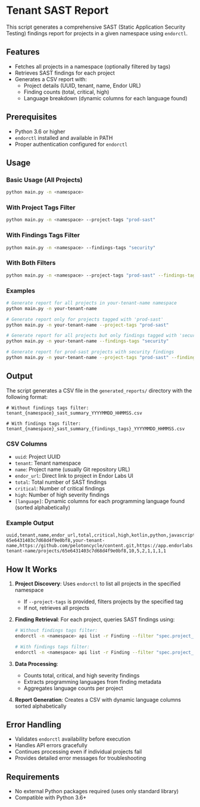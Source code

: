 # Tenant SAST Report

This script generates a comprehensive SAST (Static Application Security Testing) findings report for projects in a given namespace using `endorctl`.

## Features

- Fetches all projects in a namespace (optionally filtered by tags)
- Retrieves SAST findings for each project
- Generates a CSV report with:
  - Project details (UUID, tenant, name, Endor URL)
  - Finding counts (total, critical, high)
  - Language breakdown (dynamic columns for each language found)

## Prerequisites

- Python 3.6 or higher
- `endorctl` installed and available in PATH
- Proper authentication configured for `endorctl`

## Usage

### Basic Usage (All Projects)
```bash
python main.py -n <namespace>
```

### With Project Tags Filter
```bash
python main.py -n <namespace> --project-tags "prod-sast"
```

### With Findings Tags Filter
```bash
python main.py -n <namespace> --findings-tags "security"
```

### With Both Filters
```bash
python main.py -n <namespace> --project-tags "prod-sast" --findings-tags "security"
```

### Examples

```bash
# Generate report for all projects in your-tenant-name namespace
python main.py -n your-tenant-name

# Generate report only for projects tagged with 'prod-sast'
python main.py -n your-tenant-name --project-tags "prod-sast"

# Generate report for all projects but only findings tagged with 'security'
python main.py -n your-tenant-name --findings-tags "security"

# Generate report for prod-sast projects with security findings
python main.py -n your-tenant-name --project-tags "prod-sast" --findings-tags "security"
```

## Output

The script generates a CSV file in the `generated_reports/` directory with the following format:

```
# Without findings tags filter:
tenant_{namespace}_sast_summary_YYYYMMDD_HHMMSS.csv

# With findings tags filter:
tenant_{namespace}_sast_summary_{findings_tags}_YYYYMMDD_HHMMSS.csv
```

### CSV Columns

- `uuid`: Project UUID
- `tenant`: Tenant namespace
- `name`: Project name (usually Git repository URL)
- `endor_url`: Direct link to project in Endor Labs UI
- `total`: Total number of SAST findings
- `critical`: Number of critical findings
- `high`: Number of high severity findings
- `[language]`: Dynamic columns for each programming language found (sorted alphabetically)

### Example Output

```csv
uuid,tenant,name,endor_url,total,critical,high,kotlin,python,javascript,typescript
65e6431403c7d68d4f9e0bf8,your-tenant-name,https://github.com/pelotoncycle/content.git,https://app.endorlabs.com/t/your-tenant-name/projects/65e6431403c7d68d4f9e0bf8,10,5,2,1,1,1,1
```

## How It Works

1. **Project Discovery**: Uses `endorctl` to list all projects in the specified namespace
   - If `--project-tags` is provided, filters projects by the specified tag
   - If not, retrieves all projects

2. **Finding Retrieval**: For each project, queries SAST findings using:
   ```bash
   # Without findings tags filter:
   endorctl -n <namespace> api list -r Finding --filter "spec.project_uuid==<project_uuid> and spec.finding_categories contains FINDING_CATEGORY_SAST and context.type==CONTEXT_TYPE_MAIN" --field-mask="spec.finding_metadata.custom.languages,spec.level" --list-all
   
   # With findings tags filter:
   endorctl -n <namespace> api list -r Finding --filter "spec.project_uuid==<project_uuid> and spec.finding_categories contains FINDING_CATEGORY_SAST and context.type==CONTEXT_TYPE_MAIN and (meta.description matches '<findings-tags>' or meta.tags matches '<findings-tags>')" --field-mask="spec.finding_metadata.custom.languages,spec.level" --list-all
   ```

3. **Data Processing**: 
   - Counts total, critical, and high severity findings
   - Extracts programming languages from finding metadata
   - Aggregates language counts per project

4. **Report Generation**: Creates a CSV with dynamic language columns sorted alphabetically

## Error Handling

- Validates `endorctl` availability before execution
- Handles API errors gracefully
- Continues processing even if individual projects fail
- Provides detailed error messages for troubleshooting

## Requirements

- No external Python packages required (uses only standard library)
- Compatible with Python 3.6+
